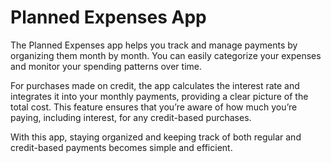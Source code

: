 
# Planned Expenses App

The Planned Expenses app helps you track and manage payments by organizing them month by month. You can easily categorize your expenses and monitor your spending patterns over time.

For purchases made on credit, the app calculates the interest rate and integrates it into your monthly payments, providing a clear picture of the total cost. This feature ensures that you’re aware of how much you’re paying, including interest, for any credit-based purchases.

With this app, staying organized and keeping track of both regular and credit-based payments becomes simple and efficient.
